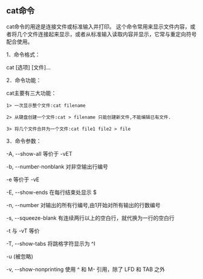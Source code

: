 ## cat命令

cat命令的用途是连接文件或标准输入并打印。
这个命令常用来显示文件内容，或者将几个文件连接起来显示，或者从标准输入读取内容并显示，它常与重定向符号配合使用。

1．命令格式：

cat [选项] [文件]...

2．命令功能：

cat主要有三大功能：

    1> 一次显示整个文件:cat filename

    2> 从键盘创建一个文件:cat > filename 只能创建新文件,不能编辑已有文件.

    3> 将几个文件合并为一个文件:cat file1 file2 > file

3．命令参数：

-A, --show-all           等价于 -vET

-b, --number-nonblank    对非空输出行编号

-e                       等价于 -vE

-E, --show-ends          在每行结束处显示 $

-n, --number     对输出的所有行编号,由1开始对所有输出的行数编号

-s, --squeeze-blank  有连续两行以上的空白行，就代换为一行的空白行

-t                       与 -vT 等价

-T, --show-tabs          将跳格字符显示为 ^I

-u                       (被忽略)

-v, --show-nonprinting   使用 ^ 和 M- 引用，除了 LFD 和 TAB 之外

